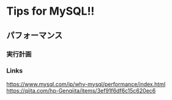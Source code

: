 # Tips for MySQL!!

## パフォーマンス
### 実行計画

### Links
https://www.mysql.com/jp/why-mysql/performance/index.html
https://qiita.com/hp-Genqiita/items/3ef91f6df6c15c620ec6